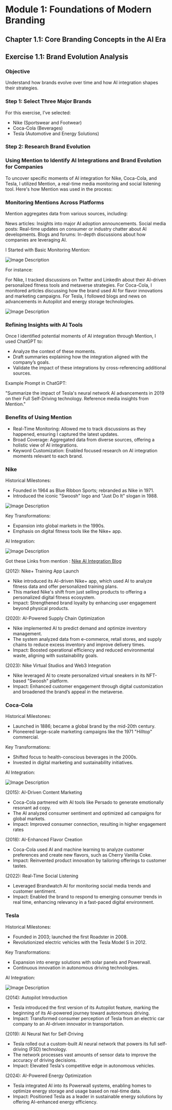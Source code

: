 # Module 1: Foundations of Modern Branding


## Chapter 1.1: Core Branding Concepts in the AI Era

## Exercise 1.1: Brand Evolution Analysis

### Objective
Understand how brands evolve over time and how AI integration shapes their strategies.


### Step 1: Select Three Major Brands

For this exercise, I’ve selected:

- Nike (Sportswear and Footwear)
- Coca-Cola (Beverages)
- Tesla (Automotive and Energy Solutions)


### Step 2: Research Brand Evolution


### Using Mention to Identify AI Integrations and Brand Evolution for Companies

To uncover specific moments of AI integration for Nike, Coca-Cola, and Tesla, I utilized Mention, a real-time media monitoring and social listening tool. Here's how Mention was used in the process:

### Monitoring Mentions Across Platforms

Mention aggregates data from various sources, including:

News articles: Insights into major AI adoption announcements.
Social media posts: Real-time updates on consumer or industry chatter about AI developments.
Blogs and forums: In-depth discussions about how companies are leveraging AI.

I Started with Basic Monitoring Mention:


![Image Description](https://github.com/nikbearbrown/ENGR-0201-Organizing-Academic-Success-AI-for-Personalized-Learning/blob/main/ENGR_0201/Exercise1.1.png)



For instance:

For Nike, I tracked discussions on Twitter and LinkedIn about their AI-driven personalized fitness tools and metaverse strategies.
For Coca-Cola, I monitored articles discussing how the brand used AI for flavor innovations and marketing campaigns.
For Tesla, I followed blogs and news on advancements in Autopilot and energy storage technologies.


![Image Description](https://github.com/nikbearbrown/ENGR-0201-Organizing-Academic-Success-AI-for-Personalized-Learning/blob/main/ENGR_0201/Exercise1.1(3).png)



### Refining Insights with AI Tools

Once I identified potential moments of AI integration through Mention, I used ChatGPT to:

- Analyze the context of these moments.
- Draft summaries explaining how the integration aligned with the company’s goals.
- Validate the impact of these integrations by cross-referencing additional sources.

Example Prompt in ChatGPT:

"Summarize the impact of Tesla's neural network AI advancements in 2019 on their Full Self-Driving technology. Reference media insights from Mention."

### Benefits of Using Mention

- Real-Time Monitoring: Allowed me to track discussions as they happened, ensuring I captured the latest updates.
- Broad Coverage: Aggregated data from diverse sources, offering a holistic view of AI integrations.
- Keyword Customization: Enabled focused research on AI integration moments relevant to each brand.



### Nike

Historical Milestones:

- Founded in 1964 as Blue Ribbon Sports; rebranded as Nike in 1971.
- Introduced the iconic "Swoosh" logo and "Just Do It" slogan in 1988.



![Image Description](https://github.com/nikbearbrown/ENGR-0201-Organizing-Academic-Success-AI-for-Personalized-Learning/blob/main/ENGR_0201/Exercise1.1.png)



Key Transformations:

- Expansion into global markets in the 1990s.
- Emphasis on digital fitness tools like the Nike+ app.


AI Integration:


![Image Description](https://github.com/nikbearbrown/ENGR-0201-Organizing-Academic-Success-AI-for-Personalized-Learning/blob/main/ENGR_0201/Exercise1.1(4).png)



Got these Links from mention : [Nike AI Integration Blog](https://aimresearch.co/uncategorized/how-nike-is-using-ai-to-transform-product-design-customer-experience-and-operational-efficiency)


(2012): Nike+ Training App Launch

- Nike introduced its AI-driven Nike+ app, which used AI to analyze fitness data and offer personalized training plans.
- This marked Nike's shift from just selling products to offering a personalized digital fitness ecosystem.
- Impact: Strengthened brand loyalty by enhancing user engagement beyond physical products.

(2020): AI-Powered Supply Chain Optimization

- Nike implemented AI to predict demand and optimize inventory management.
- The system analyzed data from e-commerce, retail stores, and supply chains to reduce excess inventory and improve delivery times.
- Impact: Boosted operational efficiency and reduced environmental waste, aligning with sustainability goals.

(2023): Nike Virtual Studios and Web3 Integration

- Nike leveraged AI to create personalized virtual sneakers in its NFT-based "Swoosh" platform.
- Impact: Enhanced customer engagement through digital customization and broadened the brand’s appeal in the metaverse.



### Coca-Cola

Historical Milestones:

- Launched in 1886; became a global brand by the mid-20th century.
- Pioneered large-scale marketing campaigns like the 1971 "Hilltop" commercial.

Key Transformations:

- Shifted focus to health-conscious beverages in the 2000s.
- Invested in digital marketing and sustainability initiatives.

AI Integration:


![Image Description](https://github.com/nikbearbrown/ENGR-0201-Organizing-Academic-Success-AI-for-Personalized-Learning/blob/main/ENGR_0201/Exercise1.1(5).png)



(2015): AI-Driven Content Marketing

- Coca-Cola partnered with AI tools like Persado to generate emotionally resonant ad copy.
- The AI analyzed consumer sentiment and optimized ad campaigns for global markets.
- Impact: Improved consumer connection, resulting in higher engagement rates

(2018): AI-Enhanced Flavor Creation

- Coca-Cola used AI and machine learning to analyze customer preferences and create new flavors, such as Cherry Vanilla Coke.
- Impact: Reinvented product innovation by tailoring offerings to customer tastes.

(2022): Real-Time Social Listening

- Leveraged Brandwatch AI for monitoring social media trends and customer sentiment.
- Impact: Enabled the brand to respond to emerging consumer trends in real time, enhancing relevancy in a fast-paced digital environment.


### Tesla

Historical Milestones:

- Founded in 2003; launched the first Roadster in 2008.
- Revolutionized electric vehicles with the Tesla Model S in 2012.

Key Transformations:

- Expansion into energy solutions with solar panels and Powerwall.
- Continuous innovation in autonomous driving technologies.

AI Integration:


![Image Description](https://github.com/nikbearbrown/ENGR-0201-Organizing-Academic-Success-AI-for-Personalized-Learning/blob/main/ENGR_0201/Exercise1.1(6).png)


(2014): Autopilot Introduction

- Tesla introduced the first version of its Autopilot feature, marking the beginning of its AI-powered journey toward autonomous driving.
- Impact: Transformed consumer perception of Tesla from an electric car company to an AI-driven innovator in transportation.

(2019): AI Neural Net for Self-Driving

- Tesla rolled out a custom-built AI neural network that powers its full self-driving (FSD) technology.
- The network processes vast amounts of sensor data to improve the accuracy of driving decisions.
- Impact: Elevated Tesla's competitive edge in autonomous vehicles.

(2024): AI-Powered Energy Optimization

- Tesla integrated AI into its Powerwall systems, enabling homes to optimize energy storage and usage based on real-time data.
- Impact: Positioned Tesla as a leader in sustainable energy solutions by offering AI-enhanced energy efficiency.




